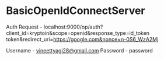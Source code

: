# BasicOpenIdConnectServer

Auth Request - localhost:9000/op/auth?client_id=kryptoin&scope=openid&response_type=id_token token&redirect_uri=https://google.com&nonce=n-0S6_WzA2Mj

Username - vineettyagi28@gmail.com
Password - password
